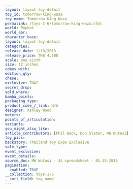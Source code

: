 ```yaml
---
layout: layout-toy-detail 
toy_id: tomorrow-king-waza
toy_name: Tomorrow King Waza
permalink: /toys-1-6/tomorrow-king-waza.html
world: Popbot
world_abr: 
character_base: 
layout: layout-toy-detail
categories: 
release_date: 1/10/2013
release_price: THB 4,500
scale: one sixth
size: 12 inches
comes_with: 
edition_qty: 
chase: 
exclusive: THAI
secret_drop: 
sold_where: 
bamba_points: 
packaging_type: 
product_code_/_link: N/A
designer: Ashley Wood
makers: 
points_of_articulation: 
variants: 
you_might_also_like: 
article_contributors: [Phil Back, Don Slater, MW Wutasi]
toy_pics: 
backstory: Thailand Toy Expo Exclusive
sale_type: 
event_exclusive: 
event_details: 
source_doc: MW Wutasi - 3A spreadsheet - 01-15-2019
pagination: 
__enabled: TRUE
__collection: toys-1-6
__sort_field: toy_name'
---
```

